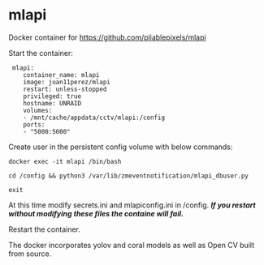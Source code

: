 # mlapi
Docker container for https://github.com/pliablepixels/mlapi

Start the container:
```
 mlapi:
    container_name: mlapi
    image: juan11perez/mlapi
    restart: unless-stopped
    privileged: true
    hostname: UNRAID  
    volumes:
    - /mnt/cache/appdata/cctv/mlapi:/config
    ports:
    - "5000:5000"
```   

Create user in the persistent config volume with below commands:
```
docker exec -it mlapi /bin/bash
```
```
cd /config && python3 /var/lib/zmeventnotification/mlapi_dbuser.py
```
```
exit
```

At this time modify secrets.ini and mlapiconfig.ini in /config. ***If you restart without modifying these files the containe will fail.***   
   
Restart the container.

The docker incorporates yolov and coral models as well as Open CV built from source.
